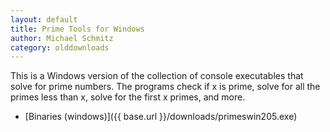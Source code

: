 ```yaml
---
layout: default
title: Prime Tools for Windows
author: Michael Schmitz
category: olddownloads
---
```


This is a Windows version of the collection of console executables that solve
for prime numbers. The programs check if x is prime, solve for all the primes
less than x, solve for the first x primes, and more.

* [Binaries (windows)]({{ base.url }}/downloads/primeswin205.exe)
